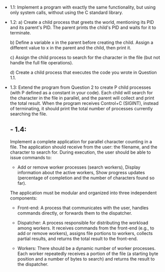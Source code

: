 - 1.1: Implement a program with exactly the same functionality, but using only system calls, without using the C standard library.

- 1.2:
  a) Create a child process that greets the world, mentioning its PID and its parent's PID.
           The parent prints the child's PID and waits for it to terminate.

  b) Define a variable x in the parent before creating the child.
  Assign a different value to x in the parent and the child, then print it.
  
  c) Assign the child process to search for the character in the file (but not handle the full file operations).

  d) Create a child process that executes the code you wrote in Question 1.1.

- 1.3:
  Extend the program from Question 2 to create P child processes (with P defined as a constant in your code).
  Each child will search for the character in the file in parallel, and the parent will collect and print the total result.
  When the program receives Control+C (SIGINT), instead of terminating, it should print the total number of processes currently searching the file.

  ## - 1.4:
  Implement a complete application for parallel character counting in a file.
  The application should receive from the user: the filename, and the character to search for.
  During execution, the user should be able to issue commands to:

  - Add or remove worker processes (search workers), Display information about the active workers,
    Show progress updates (percentage of completion and the number of characters found so far).

  The application must be modular and organized into three independent components:

  - Front-end:
  A process that communicates with the user, handles commands directly, or forwards them to the dispatcher.

  - Dispatcher:
  A process responsible for distributing the workload among workers.
  It receives commands from the front-end (e.g., to add or remove workers), assigns file portions to workers, collects partial results, and returns the total         result to the front-end.

  - Workers:
  There should be a dynamic number of worker processes.
  Each worker repeatedly receives a portion of the file (a starting byte position and a number of bytes to search) and returns the result to the dispatcher.
